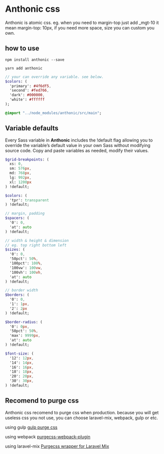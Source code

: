 # Anthonic css

Anthonic is atomic css. eg. when you need to margin-top just add _mgt-10 it mean margin-top: 10px, if you need more space, size you can custom you own.

## how to use

```npm
npm install anthonic --save
```

```yarn
yarn add anthonic
```

```sass
// your can override any variable. see below.
$colors: (
  'primary': #4f6df5,
  'second': #fed766,
  'dark': #000000,
  'white': #ffffff
);

@import "../node_modules/anthonic/src/main";

```

## Variable defaults

Every Sass variable in **Anthonic** includes the !default flag allowing you to override the variable’s default value in your own Sass without modifying source code. Copy and paste variables as needed, modify their values.

```sass
$grid-breakpoints: (
  xs: 0,
  sm: 576px,
  md: 768px,
  lg: 992px,
  xl: 1200px
) !default;

$colors: (
  'tpr': transparent
) !default;

// margin, padding
$spacers: (
  '0': 0,
  'at': auto
) !default;

// width & height & dimension
// eg. top right bottom left
$sizes: (
  '0': 0,
  '50pct': 50%,
  '100pct': 100%,
  '100vw': 100vw,
  '100vh': 100vh,
  'at': auto
) !default;

// border width
$borders: (
  '0': 0,
  '1': 1px,
  '2': 2px
) !default;

$border-radius: (
  '0': 0px,
  '50pct': 50%,
  'max': 9999px,
  'at': auto
) !default;

$font-size: (
  '12': 12px,
  '14': 14px,
  '16': 16px,
  '18': 18px,
  '20': 20px,
  '30': 30px,
) !default;

```

## Recomend to purge css

Anthonic css recomend to purge css when production. because you will get useless css you not use, you can choose laravel-mix, webpack, gulp or etc.

using gulp [gulp purge css](https://www.npmjs.com/package/gulp-css-purge)

using webpack [purgecss-webpack-plugin](https://github.com/FullHuman/purgecss-webpack-plugin)

using laravel-mix [Purgecss wrapper for Laravel Mix](https://github.com/spatie/laravel-mix-purgecss)